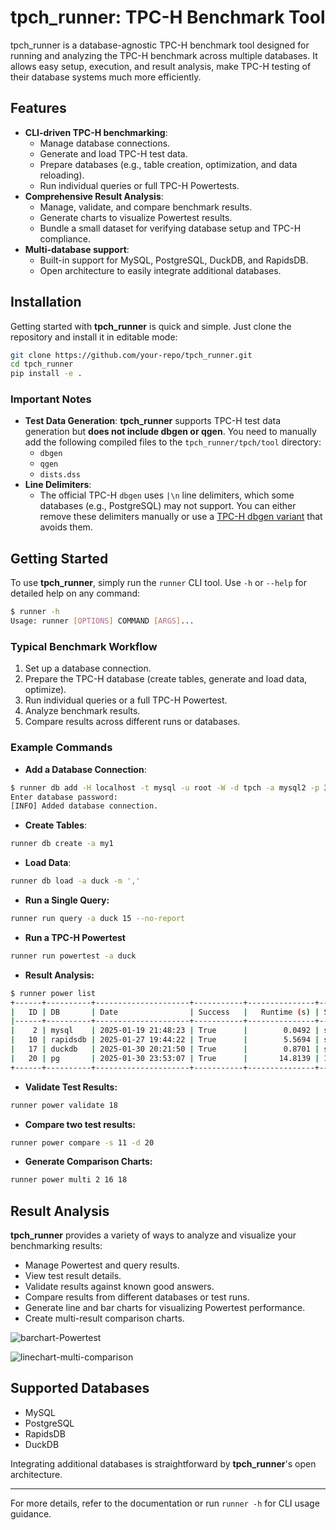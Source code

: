# tpch\_runner: TPC-H Benchmark Tool

tpch\_runner is a database-agnostic TPC-H benchmark tool designed for running and analyzing the TPC-H benchmark across multiple databases. It allows easy setup, execution, and result analysis, make TPC-H testing of their database systems much more efficiently.

## Features

- **CLI-driven TPC-H benchmarking**:
  - Manage database connections.
  - Generate and load TPC-H test data.
  - Prepare databases (e.g., table creation, optimization, and data reloading).
  - Run individual queries or full TPC-H Powertests.
- **Comprehensive Result Analysis**:
  - Manage, validate, and compare benchmark results.
  - Generate charts to visualize Powertest results.
  - Bundle a small dataset for verifying database setup and TPC-H compliance.
- **Multi-database support**:
  - Built-in support for MySQL, PostgreSQL, DuckDB, and RapidsDB.
  - Open architecture to easily integrate additional databases.

## Installation

Getting started with **tpch_runner** is quick and simple. Just clone the repository and install it in editable mode:

```sh
git clone https://github.com/your-repo/tpch_runner.git
cd tpch_runner
pip install -e .
```

### Important Notes

- **Test Data Generation**: **tpch_runner** supports TPC-H test data generation but **does not include dbgen or qgen**. You need to manually add the following compiled files to the `tpch_runner/tpch/tool` directory:
  - `dbgen`
  - `qgen`
  - `dists.dss`
- **Line Delimiters**:
  - The official TPC-H `dbgen` uses `|\n` line delimiters, which some databases (e.g., PostgreSQL) may not support. You can either remove these delimiters manually or use a [TPC-H dbgen variant](https://github.com/gregrahn/tpch-kit) that avoids them.

## Getting Started

To use **tpch_runner**, simply run the `runner` CLI tool. Use `-h` or `--help` for detailed help on any command:

```sh
$ runner -h
Usage: runner [OPTIONS] COMMAND [ARGS]...
```

### Typical Benchmark Workflow

1. Set up a database connection.
2. Prepare the TPC-H database (create tables, generate and load data, optimize).
3. Run individual queries or a full TPC-H Powertest.
4. Analyze benchmark results.
5. Compare results across different runs or databases.

### Example Commands

- **Add a Database Connection**:

```sh
$ runner db add -H localhost -t mysql -u root -W -d tpch -a mysql2 -p 3306
Enter database password:
[INFO] Added database connection.
```

- **Create Tables**:

```sh
runner db create -a my1
```

- **Load Data**:

```sh
runner db load -a duck -m ','
```

- **Run a Single Query:**

```sh
runner run query -a duck 15 --no-report
```

- **Run a TPC-H Powertest**

```sh
runner run powertest -a duck
```

- **Result Analysis:**

```sh
$ runner power list
+------+----------+---------------------+-----------+---------------+---------+
|   ID | DB       | Date                | Success   |   Runtime (s) | Scale   |
|------+----------+---------------------+-----------+---------------+---------|
|    2 | mysql    | 2025-01-19 21:48:23 | True      |        0.0492 | small   |
|   10 | rapidsdb | 2025-01-27 19:44:22 | True      |        5.5694 | small   |
|   17 | duckdb   | 2025-01-30 20:21:50 | True      |        0.8701 | small   |
|   20 | pg       | 2025-01-30 23:53:07 | True      |       14.8139 | 1       |
+------+----------+---------------------+-----------+---------------+---------+
```

- **Validate Test Results:**

```sh
runner power validate 18
```

- **Compare two test results:**

```sh
runner power compare -s 11 -d 20
```

- **Generate Comparison Charts:**

```sh
runner power multi 2 16 18
```

## Result Analysis

**tpch_runner** provides a variety of ways to analyze and visualize your benchmarking results:

- Manage Powertest and query results.
- View test result details.
- Validate results against known good answers.
- Compare results from different databases or test runs.
- Generate line and bar charts for visualizing Powertest performance.
- Create multi-result comparison charts.

![barchart-Powertest](./docs/imgs/duckdb_20250130_202150.png)

![linechart-multi-comparison](./docs/imgs/line-rapidsdb-pg-pg-multi.png)

## Supported Databases

- MySQL
- PostgreSQL
- RapidsDB
- DuckDB

Integrating additional databases is straightforward by **tpch_runner**'s open architecture.

---

For more details, refer to the documentation or run `runner -h` for CLI usage guidance.

